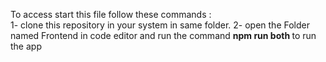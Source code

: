 To access start this file follow these commands : </br>
1- clone this repository in your system in same folder.
2- open the Folder named Frontend in code editor and run the command <b> npm run both </b> to run the app
